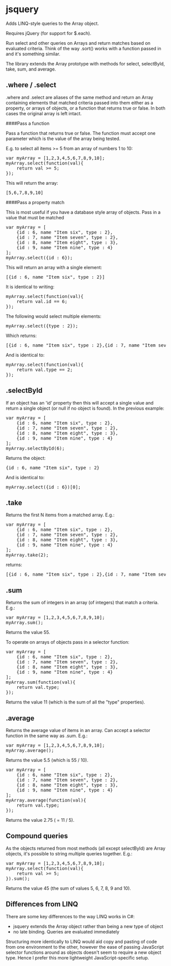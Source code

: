 jsquery
=======

Adds LINQ-style queries to the Array object.

Requires jQuery (for support for $.each).

Run select and other queries on Arrays and return matches based on evaluated criteria. Think of the way .sort() works with a function passed in and it's something similar.

The library extends the Array prototype with methods for select, selectById, take, sum, and average.

.where / .select
---
.where and .select are aliases of the same method and return an Array containing elements that matched criteria passed into them either as a property, or arrays of objects, or a function that returns true or false. In both cases the original array is left intact.

####Pass a function

Pass a function that returns true or false. The function must accept one parameter which is the value of the array being tested.

E.g. to select all items >= 5 from an array of numbers 1 to 10:
<pre>
var myArray = [1,2,3,4,5,6,7,8,9,10];
myArray.select(function(val){
	return val >= 5;
});
</pre>

This will return the array:

<pre>[5,6,7,8,9,10]</pre>

####Pass a property match

This is most useful if you have a database style array of objects. Pass in a value that must be matched

<pre>
var myArray = [
	{id : 6, name "Item six", type : 2},
	{id : 7, name "Item seven", type : 2},
	{id : 8, name "Item eight", type : 3},
	{id : 9, name "Item nine", type : 4}
];
myArray.select({id : 6});
</pre>

This will return an array with a single element:

<pre>[{id : 6, name "Item six", type : 2}]</pre>

It is identical to writing:

<pre>
myArray.select(function(val){
	return val.id == 6;
});
</pre>

The following would select multiple elements:

<pre>
myArray.select({type : 2});
</pre>

Which returns:

<pre>[{id : 6, name "Item six", type : 2},{id : 7, name "Item seven", type : 2}]</pre>

And is identical to:

<pre>
myArray.select(function(val){
	return val.type == 2;
});
</pre>

.selectById
---

If an object has an 'id' property then this will accept a single value and return a single object (or null if no object is found). In the previous example:

<pre>
var myArray = [
	{id : 6, name "Item six", type : 2},
	{id : 7, name "Item seven", type : 2},
	{id : 8, name "Item eight", type : 3},
	{id : 9, name "Item nine", type : 4}
];
myArray.selectById(6);
</pre>

Returns the object:

<pre>{id : 6, name "Item six", type : 2}</pre>

And is identical to:

<pre>
myArray.select({id : 6})[0];
</pre>

.take
---

Returns the first N items from a matched array. E.g.:

<pre>
var myArray = [
	{id : 6, name "Item six", type : 2},
	{id : 7, name "Item seven", type : 2},
	{id : 8, name "Item eight", type : 3},
	{id : 9, name "Item nine", type : 4}
];
myArray.take(2);
</pre>

returns:

<pre>[{id : 6, name "Item six", type : 2},{id : 7, name "Item seven", type : 2}]</pre>

.sum
---

Returns the sum of integers in an array (of integers) that match a criteria. E.g.:

<pre>
var myArray = [1,2,3,4,5,6,7,8,9,10];
myArray.sum();
</pre>

Returns the value 55.

To operate on arrays of objects pass in a selector function:

<pre>
var myArray = [
	{id : 6, name "Item six", type : 2},
	{id : 7, name "Item seven", type : 2},
	{id : 8, name "Item eight", type : 3},
	{id : 9, name "Item nine", type : 4}
];
myArray.sum(function(val){
	return val.type;
});
</pre>

Returns the value 11 (which is the sum of all the "type" properties).

.average
---

Returns the average value of items in an array. Can accept a selector function in the same way as .sum. E.g.:

<pre>
var myArray = [1,2,3,4,5,6,7,8,9,10];
myArray.average();
</pre>

Returns the value 5.5 (which is 55 / 10).

<pre>
var myArray = [
	{id : 6, name "Item six", type : 2},
	{id : 7, name "Item seven", type : 2},
	{id : 8, name "Item eight", type : 3},
	{id : 9, name "Item nine", type : 4}
];
myArray.average(function(val){
	return val.type;
});
</pre>

Returns the value 2.75 ( = 11 / 5).

Compound queries
---

As the objects returned from most methods (all except selectById) are Array objects, it's possible to string multiple queries together. E.g.:

<pre>
var myArray = [1,2,3,4,5,6,7,8,9,10];
myArray.select(function(val){
	return val >= 5;
}).sum();
</pre>

Returns the value 45 (the sum of values 5, 6, 7, 8, 9 and 10).

Differences from LINQ
---

There are some key differences to the way LINQ works in C#:

- jsquery extends the Array object rather than being a new type of object
- no late binding. Queries are evaluated immediately
 
Structuring more identically to LINQ would aid copy and pasting of code from one environment to the other, however the ease of passing JavaScript selector functions around as objects doesn't seem to require a new object type. Hence I prefer this more lightweight JavaScript-specific setup.
